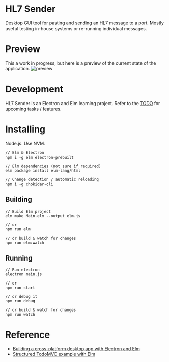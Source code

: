 HL7 Sender
==========

Desktop GUI tool for pasting and sending an HL7 message to a port. Mostly useful testing in-house systems or re-running individual messages.

# Preview

This a work in progress, but here is a preview of the current state of the application.
![preview](https://i.imgur.com/xvBMfMs.png)

# Development

HL7 Sender is an Electron and Elm learning project. Refer to the [TODO](TODO.md) for upcoming tasks / features.

# Installing

Node.js. Use NVM.


    // Elm & Electron
    npm i -g elm electron-prebuilt

    // Elm dependencies (not sure if required)
    elm package install elm-lang/html

    // Change detection / automatic reloading
    npm i -g chokidar-cli

## Building

    // Build Elm project
    elm make Main.elm --output elm.js

    // or
    npm run elm

    // or build & watch for changes
    npm run elm:watch


## Running

    // Run electron
    electron main.js

    // or
    npm run start

    // or debug it
    npm run debug

    // or build & watch for changes
    npm run watch

# Reference

- [Building a cross-platform desktop app with Electron and Elm](https://medium.com/@ezekeal/building-an-electron-app-with-elm-part-1-boilerplate-3416a730731f)
- [Structured TodoMVC example with Elm](https://medium.com/@_rchaves_/structured-todomvc-example-with-elm-a68d87cd38da)
